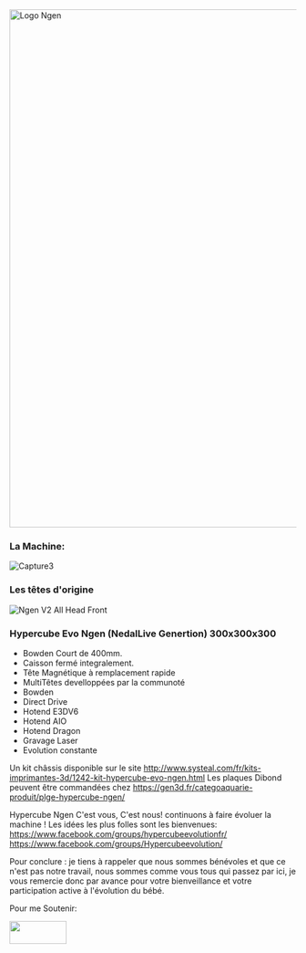 <img width="908" alt="Logo Ngen" src="https://user-images.githubusercontent.com/37265911/104995157-1efbaf00-5a26-11eb-96e4-e7b031c7e322.png">

### **La Machine:**
![Capture3](https://user-images.githubusercontent.com/37265911/104992994-6849ff80-5a22-11eb-82df-90620f8d209f.JPG)

### Les têtes d'origine
![Ngen V2 All Head Front](https://user-images.githubusercontent.com/37265911/104992983-62ecb500-5a22-11eb-874d-db3c791258cc.PNG)

### Hypercube Evo Ngen (NedalLive Genertion) 300x300x300

* Bowden Court de 400mm.
* Caisson fermé integralement.
* Tête Magnétique à remplacement rapide
* MultiTêtes develloppées par la communoté
* Bowden
* Direct Drive
* Hotend E3DV6
* Hotend AIO
* Hotend Dragon
* Gravage Laser
* Evolution constante

Un kit châssis disponible sur le site http://www.systeal.com/fr/kits-imprimantes-3d/1242-kit-hypercube-evo-ngen.html
Les plaques Dibond peuvent être commandées chez https://gen3d.fr/categoaquarie-produit/plge-hypercube-ngen/

Hypercube Ngen C'est vous, C'est nous! continuons à faire évoluer la machine !
Les idées les plus folles sont les bienvenues:
https://www.facebook.com/groups/hypercubeevolutionfr/
https://www.facebook.com/groups/Hypercubeevolution/

Pour conclure : je tiens à rappeler que nous sommes bénévoles et que ce n'est pas notre travail, nous sommes comme vous tous qui passez par ici, je vous remercie donc par avance pour votre bienveillance et votre participation active à l'évolution du bébé.

Pour me Soutenir:

<a href="https://paypal.me/NedalLive"><img src="https://user-images.githubusercontent.com/37265911/104994223-64b77800-5a24-11eb-82d3-d1cf48d88e43.png" align="left" height="40" width="100" ></a>
